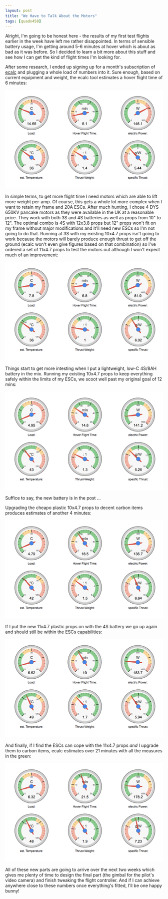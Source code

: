 ```yaml
---
layout: post
title: "We Have to Talk About the Motors"
tags: [quadx450]
---
```


Alright, I'm going to be honest here - the results of my first test flights earlier in the week have left me rather disappointed.  In terms of sensible battery usage, I'm getting around 5-6 minutes at hover which is about as bad as it was before.  So I decided to learn a bit more about this stuff and see how I can get the kind of flight times I'm looking for.

After some research, I ended up signing up for a month's subscription of [ecalc](http://www.ecalc.ch/xcoptercalc.php) and plugging a whole load of numbers into it.  Sure enough, based on current equipment and weight, the ecalc tool estimates a hover flight time of 6 minutes:

<img src="/images/quadx450/ecalc1_.png" class="img-responsive img-rounded" style="margin: auto">

In simple terms, to get more flight time I need motors which are able to lift more weight per-amp.  Of course, this gets a whole lot more complex when I want to retain my frame and 20A ESCs.  After much hunting, I chose 4 DYS 650KV pancake motors as they were available in the UK at a reasonable price.  They work with both 3S and 4S batteries as well as props from 10" to 12".  The optimal combo is 4S with 12x3.8 props but 12" props won't fit on my frame without major modifications and it'll need new ESCs so I'm not going to do that.  Running at 3S with my existing 10x4.7 props isn't going to work because the motors will barely produce enough thrust to get off the ground (ecalc won't even give figures based on that combination) so I've ordered a set of 11x4.7 props to test the motors out although I won't expect much of an improvement:

<img src="/images/quadx450/ecalc2_.png" class="img-responsive img-rounded" style="margin: auto">

Things start to get more intesting when I put a lightweight, low-C 4S/8AH battery in the mix.  Running my existing 10x4.7 props to keep everything safely within the limits of my ESCs, we scoot well past my original goal of 12 mins:

<img src="/images/quadx450/ecalc3_.png" class="img-responsive img-rounded" style="margin: auto">

Suffice to say, the new battery is in the post ...

Upgrading the cheapo plastic 10x4.7 props to decent carbon items produces estimates of another 4 minutes:

<img src="/images/quadx450/ecalc4_.png" class="img-responsive img-rounded" style="margin: auto">

If I put the new 11x4.7 plastic props on with the 4S battery we go up again and should still be within the ESCs capabilities:

<img src="/images/quadx450/ecalc5_.png" class="img-responsive img-rounded" style="margin: auto">

And finally, if I find the ESCs can cope with the 11x4.7 props *and* I upgrade them to carbon items, ecalc estimates over 21 minutes with all the measures in the green:

<img src="/images/quadx450/ecalc6_.png" class="img-responsive img-rounded" style="margin: auto">

All of these new parts are going to arrive over the next two weeks which gives me plenty of time to design the final part (the gimbal for the pilot's video camera) and finish tweaking the flight controller.  And if I can achieve anywhere close to these numbers once everything's fitted, I'll be one happy bunny!
